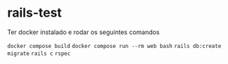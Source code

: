 # rails-test

Ter docker instalado e rodar os seguintes comandos

```docker compose build```
```docker compose run --rm web bash```
```rails db:create migrate```
```rails c```
```rspec```
